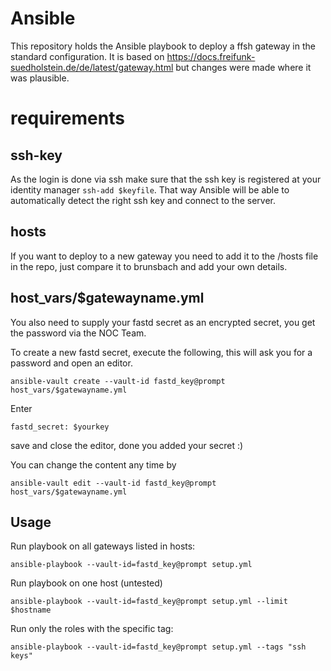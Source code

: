 # Ansible
This repository holds the Ansible playbook to deploy a ffsh gateway in the standard configuration.
It is based on https://docs.freifunk-suedholstein.de/de/latest/gateway.html but changes were made where it was plausible.

# requirements

## ssh-key
As the login is done via ssh make sure that the ssh key is registered at your identity manager `ssh-add $keyfile`.
That way Ansible will be able to automatically detect the right ssh key and connect to the server.

## hosts
If you want to deploy to a new gateway you need to add it to the /hosts file in the repo, just compare it to brunsbach and add your own details.

## host_vars/$gatewayname.yml
You also need to supply your fastd secret as an encrypted secret, you get the password via the NOC Team.

To create a new fastd secret, execute the following, this will ask you for a password and open an editor.
```
ansible-vault create --vault-id fastd_key@prompt host_vars/$gatewayname.yml
```
Enter
```
fastd_secret: $yourkey
```
save and close the editor, done you added your secret :)

You can change the content any time by
```
ansible-vault edit --vault-id fastd_key@prompt host_vars/$gatewayname.yml
```

## Usage

Run playbook on all gateways listed in hosts:

```
ansible-playbook --vault-id=fastd_key@prompt setup.yml
```

Run playbook on one host (untested)
```
ansible-playbook --vault-id=fastd_key@prompt setup.yml --limit $hostname
```

Run only the roles with the specific tag:

```
ansible-playbook --vault-id=fastd_key@prompt setup.yml --tags "ssh keys"
```